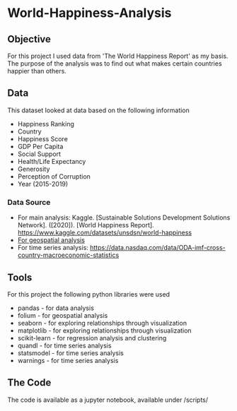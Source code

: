 # World-Happiness-Analysis
## Objective
  For this project I used data from 'The World Happiness Report' as my basis. The purpose of the analysis was to find out what makes certain countries happier than others.
## Data
  This dataset looked at data based on the following information
  * Happiness Ranking
  * Country
  * Happiness Score
  * GDP Per Capita
  * Social Support
  * Health/Life Expectancy
  * Generosity
  * Perception of Corruption
  * Year (2015-2019)
### Data Source
* For main analysis: Kaggle. [Sustainable Solutions Development Solutions Network]. ([2020]). [World Happiness Report]. https://www.kaggle.com/datasets/unsdsn/world-happiness
* [For geospatial analysis](https://datahub.io/core/geo-countries#resource-countries/ "For Geospatial analysis")
* For time series analysis: https://data.nasdaq.com/data/ODA-imf-cross-country-macroeconomic-statistics
## Tools
  For this project the following python libraries were used 
  * pandas - for data analysis
  * folium - for geospatial analysis
  * seaborn - for exploring relationships through visualization
  * matplotlib - for exploring relationships through visualization
  * scikit-learn - for regression analysis and clustering
  * quandl - for time series analysis
  * statsmodel - for time series analysis
  * warnings - for time series analysis
## The Code
  The code is available as a jupyter notebook, available under /scripts/
    
